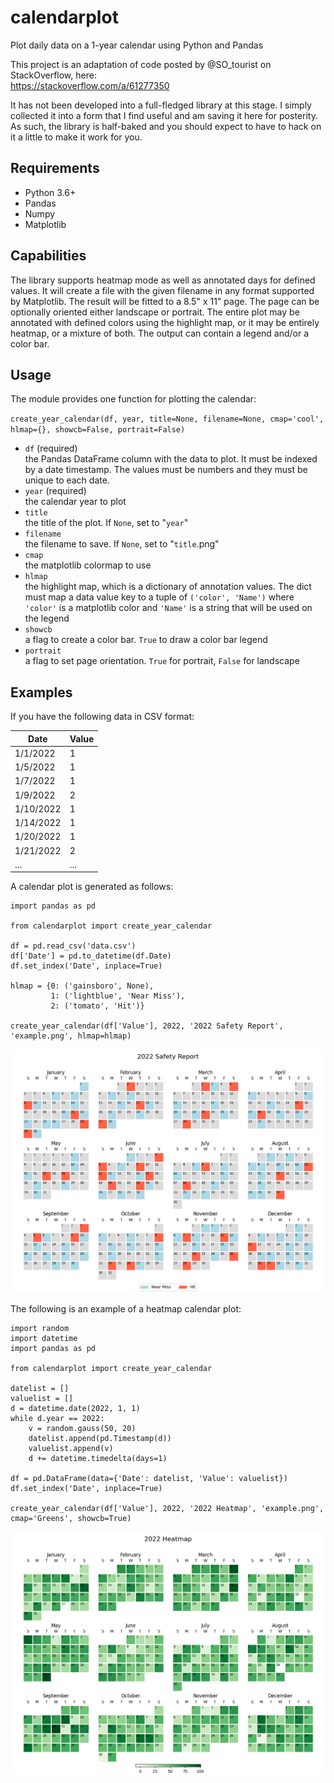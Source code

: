 # calendarplot
Plot daily data on a 1-year calendar using Python and Pandas

This project is an adaptation of code posted by @SO_tourist on StackOverflow,
here:  
https://stackoverflow.com/a/61277350

It has not been developed into a full-fledged library at this stage.  I simply
collected it into a form that I find useful and am saving it here for posterity.
As such, the library is half-baked and you should expect to have to hack on it
a little to make it work for you.

## Requirements

- Python 3.6+
- Pandas
- Numpy
- Matplotlib

## Capabilities

The library supports heatmap mode as well as annotated days for defined values.
It will create a file with the given filename in any format supported by
Matplotlib.  The result will be fitted to a 8.5" x 11" page.  The page can be
optionally oriented either landscape or portrait.  The entire plot may be
annotated with defined colors using the highlight map, or it may be entirely
heatmap, or a mixture of both.  The output can contain a legend and/or a color
bar.

## Usage

The module provides one function for plotting the calendar:

`create_year_calendar(df, year, title=None, filename=None, cmap='cool', hlmap={}, showcb=False, portrait=False)`

- `df` (required)  
  the Pandas DataFrame column with the data to plot.  It must be indexed by a
  date timestamp.  The values must be numbers and they must be unique to each
  date.
- `year` (required)  
  the calendar year to plot
- `title`  
  the title of the plot.  If `None`, set to "`year`"
- `filename`  
  the filename to save.  If `None`, set to "`title`.png"
- `cmap`  
  the matplotlib colormap to use
- `hlmap`  
  the highlight map, which is a dictionary of annotation values.  The dict must
  map a data value key to a tuple of `('color', 'Name')` where `'color'` is a
  matplotlib color and `'Name'` is a string that will be used on the legend
- `showcb`  
  a flag to create a color bar.  `True` to draw a color bar legend
- `portrait`  
  a flag to set page orientation. `True` for portrait, `False` for landscape

## Examples

If you have the following data in CSV format:  

Date       | Value
---------- | -----
1/1/2022   | 1
1/5/2022   | 1
1/7/2022   | 1
1/9/2022   | 2
1/10/2022  | 1
1/14/2022  | 1
1/20/2022  | 1
1/21/2022  | 2
...        | ...

A calendar plot is generated as follows:

```
import pandas as pd

from calendarplot import create_year_calendar

df = pd.read_csv('data.csv')
df['Date'] = pd.to_datetime(df.Date)
df.set_index('Date', inplace=True)

hlmap = {0: ('gainsboro', None),
         1: ('lightblue', 'Near Miss'),
         2: ('tomato', 'Hit')}

create_year_calendar(df['Value'], 2022, '2022 Safety Report', 'example.png', hlmap=hlmap)
```

![example plot](example.png)

The following is an example of a heatmap calendar plot:

```
import random
import datetime
import pandas as pd

from calendarplot import create_year_calendar

datelist = []
valuelist = []
d = datetime.date(2022, 1, 1)
while d.year == 2022:
    v = random.gauss(50, 20)
    datelist.append(pd.Timestamp(d))
    valuelist.append(v)
    d += datetime.timedelta(days=1)

df = pd.DataFrame(data={'Date': datelist, 'Value': valuelist})
df.set_index('Date', inplace=True)

create_year_calendar(df['Value'], 2022, '2022 Heatmap', 'example.png', cmap='Greens', showcb=True)
```

![example plot](example2.png)
